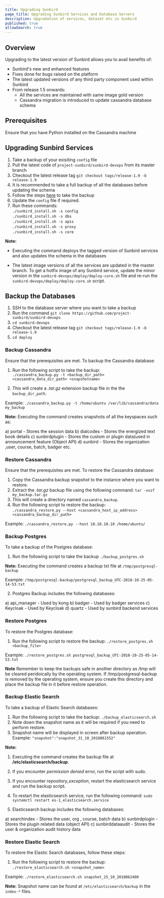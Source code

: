 ```yaml
---
title: Upgrading Sunbird 
page_title: Upgrading Sunbird Services and Database Servers
description: Upgradation of services, dataset etc in Sunbird
published: true
allowSearch: true
---
```


## Overview

Upgrading to the latest version of Sunbird allows you to avail benefits of:

- Sunbird's new and enhanced features
- Fixes done for bugs raised on the platform
- The latest updated versions of any third party component used within Sunbird  
- From release 1.5 onwards:
  - All the services are maintained with same image gold version 
  - Cassandra migration is introduced to update cassandra database schema

## Prerequisites

Ensure that you have Python installed on the Cassandra machine

## Upgrading Sunbird Services 

   1. Take a backup of your exisiting `config` file
   2. Pull the latest code of `project-sunbird/sunbird-devops` from its master branch
   3. Checkout the latest release tag `git checkout tags/release-1.9 -b release-1.9`
   4. It is recommended to take a full backup of all the databases before updating the schema 
   5. Follow the steps [here](#backup-the-databases) to take the backup 
   7. Update the `config` file if required.
   6. Run these commands:  
   	`./sunbird_install.sh -s config`  
	`./sunbird_install.sh -s dbs`  
	`./sunbird_install.sh -s apis`  
	`./sunbird_install.sh -s proxy`  
	`./sunbird_install.sh -s core`  

**Note:** 

   - Executing the command deploys the tagged version of Sunbird services and also updates the schema in the databases

   - The latest image versions of all the services are updated in the master branch. To get a hotfix image of any Sunbird service, update the minor version in the `sunbird-devops/deploy/deploy-core.sh` file and re-run the `sunbird-devops/deploy/deploy-core.sh` script.

## Backup the Databases

1. SSH to the database server where you want to take a backup
2. Run the command `git clone https://github.com/project-sunbird/sunbird-devops`
3. `cd sunbird-devops`
4. Checkout the latest release tag `git checkout tags/release-1.9 -b release-1.9`
5. `cd deploy`

### Backup Cassandra

Ensure that the prerequisites are met. To backup the Cassandra database: 
   
1. Run the following script to take the backup:  
`./cassandra_backup.py -t <backup_dir_path> <cassandra_data_dir_path> <snapshotname>` 
	
2. This will create a *.tar.gz* extension backup file in the the `backup_dir_path`. 

Example: `./cassandra_backup.py -t /home/ubuntu /var/lib/cassandra/data my_backup`
		
 **Note:** Executing the command creates snapshots of all the keyspaces such as:  
		
a) portal         -  Stores the session data
b) dialcodes      -  Stores the energized text book details
c) sunbirdplugin  -  Stores the custom or plugin data(used in announcement feature (Object API)
d) sunbird	  -  Stores the organization ,user, course, batch, badger etc.
		
### Restore Cassandra

Ensure that the prerequisites are met. To restore the Cassandra database: 

1. Copy the Cassandra backup snapshot to the instance where you want to restore.
2. Extract the *.tar.gz* backup file using the following command: `tar -xvzf my_backup.tar.gz`
3. This will create a directory named `cassandra_backup`.
4. Run the following script to restore the backup:  
`./cassandra_restore.py --host <cassandra_host_ip_address> <cassandra_backup_dir_path>` 

Example: `./cassandra_restore.py --host 10.10.10.10 /home/ubuntu/`

### Backup Postgres

To take a backup of the Postgres database: 

1. Run the following script to take the backup `./backup_postgres.sh`
		
**Note:** Executing the command creates a backup txt file at `/tmp/postgresql-backup`

Example: `/tmp/postgresql-backup/postgresql_backup_UTC-2018-10-25-05-14-53.txt`

2. Postgres Backup includes the following databases:
       
a) api_manager -	Used by kong
b) badger      -	Used by badger services
c) Keycloak    -	Used by Keycloak
d) quartz      -	Used by sunbird backend services
	

### Restore Postgres

To restore the Postgres database: 

1. Run the following script to restore the backup: `./restore_postgres.sh <backup_file>`

Example: `./restore_postgres.sh postgresql_backup_UTC-2018-10-25-05-14-53.txt`

**Note** Remember to keep the backups safe in another directory as /tmp will be cleared peridoically by the operating system. If /tmp/postgresql-backup is removed by the operating system, ensure you create this directory and place the backup file in it before restore operation.

### Backup Elastic Search 

To take a backup of Elastic Search databases: 

1. Run the following script to take the backup: `./backup_elasticsearch.sh`
2. Note down the snapshot name as it will be required if you need to perform restore.
3. Snapshot name will be displayed in screen after backup operation. Example: `"snapshot":"snapshot_31_10_2018061552"`

**Note:** 
1. Executing the command creates the backup file at **/etc/elasticsearch/backup**.
2. If you encounter *permission denied* error, run the script with sudo. 
3. If you encounter *repository_exception*, restart the elasticsearch service and run the backup script.
4. To restart the elasticsearch service, run the following command: `sudo systemctl restart es-1_elasticsearch.service`

 2. Elasticsearch backup includes the following databases: 
		
a) searchindex      - Stores the user, org , course, batch data
b) sunbirdplugin    - Stores the plugin related data (object API)
c) sunbirddataaudit - Stores the user & organization audit history data

### Restore Elastic Search

To restore the Elastic Search databases, follow these steps: 

1. Run the following script to restore the backup: `./restore_elasticsearch.sh <snapshot_name>`

Example: `./restore_elasticsearch.sh snapshot_25_10_2018062400`

**Note:** Snapshot name can be found at `/etc/elasticsearch/backup` in the `index-*` files.
